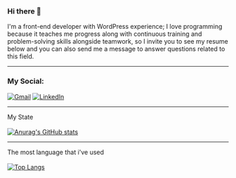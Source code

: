 ### Hi there 👋

I'm a front-end developer with WordPress experience; I love programming because it teaches me progress along with continuous training and problem-solving skills alongside teamwork, so I invite you to see my resume below and you can also send me a message to answer questions related to this field.

----------------------------------------------

### My Social:
<a href="mailto:babaie774@gmail.com"><img alt="Gmail" src="https://img.shields.io/badge/Gmail-D14836?style=for-the-badge&logo=gmail&logoColor=white"/></a> <a href="https://www.linkedin.com/mwlite/in/ali-reza-babaei"><img alt="LinkedIn" src="https://img.shields.io/badge/linkedin-%230077B5.svg?&style=for-the-badge&logo=linkedin&logoColor=white"/></a> 

----------------------------------------------
My State
</br>
</br>
[![Anurag's GitHub stats](https://github-readme-stats.vercel.app/api?username=babaie774)](https://github.com/anuraghazra/github-readme-stats)

----------------------------------------------
The most language that i've used
</br>
</br>
[![Top Langs](https://github-readme-stats.vercel.app/api/top-langs/?username=anuraghazra&layout=compact)](https://github.com/anuraghazra/github-readme-stats)

